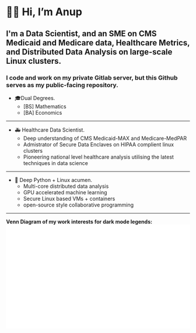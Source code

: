 

# **👋🏽 Hi, I’m Anup**
## I'm a **Data Scientist**, and an SME on CMS Medicaid and Medicare data, Healthcare Metrics, and Distributed Data Analysis on large-scale Linux clusters. 
### I code and work on my private Gitlab server, but this Github serves as my public-facing repository.

- 🎓Dual Degrees.
  - [BS] Mathematics
  - [BA] Economics
---
- 🚑 Healthcare Data Scientist.
  - Deep understanding of CMS Medicaid-MAX and Medicare-MedPAR
  - Admistrator of Secure Data Enclaves on HIPAA complient linux clusters
  - Pioneering national level healthcare analysis utilising the latest techniques in data science
---
- 💾 Deep Python + Linux acumen.
  - Multi-core distributed data analysis
  - GPU accelerated machine learning
  - Secure Linux based VMs + containers
  - open-source style collaborative programming
---
**Venn Diagram of my work interests for dark mode legends:**
<img src="static/venn.png" size="1000">
<!---
noopy-iot/noopy-iot is a ✨ special ✨ repository because its `README.md` (this file) appears on your GitHub profile.
You can click the Preview link to take a look at your changes.
--->

